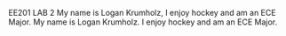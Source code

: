 EE201
LAB 2
My name is Logan Krumholz, I enjoy hockey and am an ECE Major.
My name is Logan Krumholz. I enjoy hockey and am an ECE Major.
